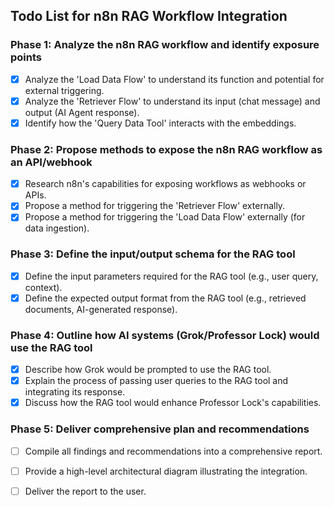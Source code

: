 ## Todo List for n8n RAG Workflow Integration

### Phase 1: Analyze the n8n RAG workflow and identify exposure points
- [x] Analyze the 'Load Data Flow' to understand its function and potential for external triggering.
- [x] Analyze the 'Retriever Flow' to understand its input (chat message) and output (AI Agent response).
- [x] Identify how the 'Query Data Tool' interacts with the embeddings.

### Phase 2: Propose methods to expose the n8n RAG workflow as an API/webhook
- [x] Research n8n's capabilities for exposing workflows as webhooks or APIs.
- [x] Propose a method for triggering the 'Retriever Flow' externally.
- [x] Propose a method for triggering the 'Load Data Flow' externally (for data ingestion).

### Phase 3: Define the input/output schema for the RAG tool
- [x] Define the input parameters required for the RAG tool (e.g., user query, context).
- [x] Define the expected output format from the RAG tool (e.g., retrieved documents, AI-generated response).

### Phase 4: Outline how AI systems (Grok/Professor Lock) would use the RAG tool
- [x] Describe how Grok would be prompted to use the RAG tool.
- [x] Explain the process of passing user queries to the RAG tool and integrating its response.
- [x] Discuss how the RAG tool would enhance Professor Lock's capabilities.

### Phase 5: Deliver comprehensive plan and recommendations
- [ ] Compile all findings and recommendations into a comprehensive report.
- [ ] Provide a high-level architectural diagram illustrating the integration.
- [ ] Deliver the report to the user.

